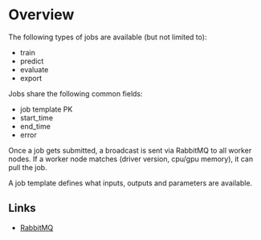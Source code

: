 # Overview

The following types of jobs are available (but not limited to):

* train
* predict
* evaluate
* export

Jobs share the following common fields:

* job template PK
* start_time
* end_time
* error

Once a job gets submitted, a broadcast is sent via RabbitMQ to all worker nodes.
If a worker node matches (driver version, cpu/gpu memory), it can pull the job.

A job template defines what inputs, outputs and parameters are available.


## Links

* [RabbitMQ](https://www.rabbitmq.com/)

